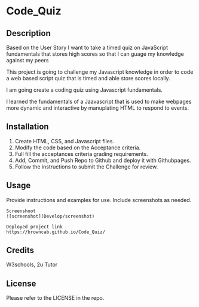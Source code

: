 # Code_Quiz

## Description
Based on the User Story I want to take a timed quiz on JavaScript fundamentals that stores high scores so that I can guage my knowledge against my peers

This project is going to challenge my Javascript knowledge in order to code a web based script quiz that is timed and able store scores locally.

I am going create a coding quiz using Javascript fundamentals.

I learned the fundamentals of a Jaavascript that is used to make webpages more dynamic and interactive by manuplating HTML to respond to events.

## Installation
1. Create HTML, CSS, and Javascript files.
2. Modify the code based on the Acceptance criteria.
3. Full fill the acceptances criteria grading requirements.
4. Add, Commit, and Push Repo to Github and deploy it with Githubpages.
5. Follow the instructions to submit the Challenge for review.

## Usage
Provide instructions and examples for use. Include screenshots as needed. 

    
    Screenshoot
    ![screenshot](Develop/screenshot)

    Deployed project link
    https://browncab.github.io/Code_Quiz/

    

## Credits
W3schools, 2u Tutor

## License
Please refer to the LICENSE in the repo.